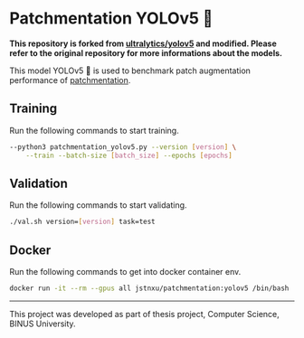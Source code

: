 # Patchmentation YOLOv5 🚀

**This repository is forked from [ultralytics/yolov5](https://github.com/ultralytics/yolov5/) and modified. Please refer to the original repository for more informations about the models.**

This model YOLOv5 🚀 is used to benchmark patch augmentation performance of [patchmentation](https://github.com/Xu-Justin/patchmentation).

## Training

Run the following commands to start training.

```bash
--python3 patchmentation_yolov5.py --version [version] \
    --train --batch-size [batch_size] --epochs [epochs]
```

## Validation

Run the following commands to start validating.

```bash
./val.sh version=[version] task=test
```

## Docker

Run the following commands to get into docker container env.

```bash
docker run -it --rm --gpus all jstnxu/patchmentation:yolov5 /bin/bash
```

---

This project was developed as part of thesis project, Computer Science, BINUS University.
